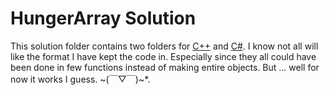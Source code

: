 # HungerArray Solution

This solution folder contains two folders for [C++](./c++/) and [C#](./c%23).
I know not all will like the format I have kept the code in. Especially since they all could have been done in few functions instead of making entire objects. But ... well for now it works I guess. \~(￣▽￣)\~*.
